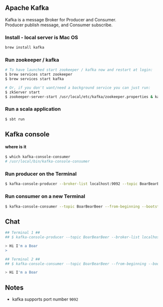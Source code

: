 ## Apache Kafka
Kafka is a message Broker for Producer and Consumer.<br>
Producer publish message, and Consumer subscribe.

### Install - local server is Mac OS
```.bash
brew install kafka
```

### Run zookeeper / kafka
```.bash
# To have launched start zookeeper / kafka now and restart at login:
$ brew services start zookeeper
$ brew services start kafka

# Or, if you don't want/need a background service you can just run:
$ zkServer start
$ zookeeper-server-start /usr/local/etc/kafka/zookeeper.properties & kafka-server-start /usr/local/etc/kafka/server.properties
```

### Run a scala application
```bash
$ sbt run
```


## Kafka console

#### where is it
```.bash
$ which kafka-console-consumer
# /usr/local/bin/kafka-console-consumer
```

### Run producer on the Terminal
```.bash
$ kafka-console-producer --broker-list localhost:9092 --topic BoarBearBeer
```

### Run consumer on a new Terminal
```.bash
$ kafka-console-consumer --topic BoarBearBeer --from-beginning --bootstrap-server localhost:9092
```


## Chat
```.bash
## Terminal 1 ##
## $ kafka-console-producer --topic BoarBearBeer --broker-list localhost:9092 ## 

> Hi I'm a Boar
>
```

```.bash
## Terminal 2 ##
## $ kafka-console-consumer --topic BoarBearBeer --from-beginning --bootstrap-server localhost:9092 ##

> Hi I'm a Boar

```

## Notes
- kafka supports port number `9092`

